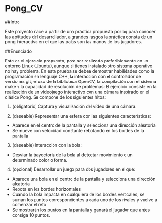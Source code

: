 Pong_CV
========================

##Intro

Este proyecto nace a partir de una práctica propuesta por bq para conocer las aptitudes del desarrollador, a grandes rasgos la práctica consta de un pong interactivo en el que las palas son las manos de los jugadores.

##Enunciado

Este es el ejercicio propuesto, para ser realizado preferiblemente en un entorno Linux (Ubuntu), aunque si tienes instalado otro sistema operativo no hay problema.
En esta prueba se deben demostrar habilidades como la programación en lenguaje C++, la interacción con el controlador de versiones git, el uso de la biblioteca OpenCV, la compilación con el sistema make y la capacidad de resolución de problemas:
El ejercicio consiste en la realización de un videojuego interactivo con una cámara inspirado en el clásico Pong. Se compone de los siguientes hitos:

1. (obligatorio) Captura y visualización del vídeo de una cámara.

2. (deseable) Representar una esfera con las siguientes características:
* Aparece en el centro de la pantalla y selecciona una dirección aleatoria
* Se mueve con velocidad constante rebotando en los bordes de la pantalla

3. (deseable) Interacción con la bola:
* Desviar la trayectoria de la bola al detectar movimiento o un determinado color o forma.

4. (opcional) Desarrollar un juego para dos jugadores en el que:
* Aparece una bola en el centro de la pantalla y selecciona una dirección aleatoria
* Rebota en los bordes horizontales
* Cuando la bola impacta en cualquiera de los bordes verticales, se suman los puntos correspondientes a
cada uno de los rivales y vuelve a comenzar el reto
* Se mostrarán los puntos en la pantalla y ganará el jugador que antes consiga 10 puntos.


